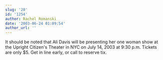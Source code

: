 ```yaml
---
slug: '20'
id: '1254'
author: Rachel Romanski
date: '2003-06-24 01:09:54'
author_url: ''
---
```

It should be noted that Ali Davis will be presenting her one woman show at the Upright Citizen's Theater in NYC on July 14, 2003 at 9:30 p.m.  Tickets are only $5. Get in line early, or call to reserve tix.
